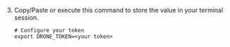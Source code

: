 
3.  Copy/Paste or execute this command to store the value in your terminal session.

    ```
    # Configure your token
    export DRONE_TOKEN=<your token>
    ```

